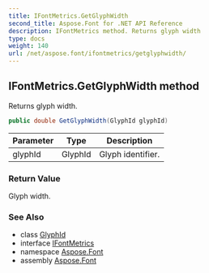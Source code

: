 ```yaml
---
title: IFontMetrics.GetGlyphWidth
second_title: Aspose.Font for .NET API Reference
description: IFontMetrics method. Returns glyph width
type: docs
weight: 140
url: /net/aspose.font/ifontmetrics/getglyphwidth/
---
```

## IFontMetrics.GetGlyphWidth method

Returns glyph width.

```csharp
public double GetGlyphWidth(GlyphId glyphId)
```

| Parameter | Type | Description |
| --- | --- | --- |
| glyphId | GlyphId | Glyph identifier. |

### Return Value

Glyph width.

### See Also

* class [GlyphId](../../../aspose.font.glyphs/glyphid/)
* interface [IFontMetrics](../)
* namespace [Aspose.Font](../../ifontmetrics/)
* assembly [Aspose.Font](../../../)


